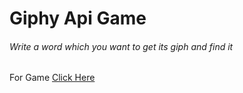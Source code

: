 # Giphy Api Game
###### Write a word which you want to get its giph and find it
For Game [Click Here](https://semraab.github.io/giphyApiGame/)